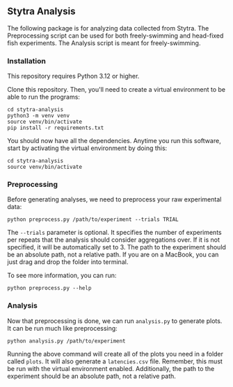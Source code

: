 ## Stytra Analysis 

The following package is for analyzing data collected from Stytra. The 
Preprocessing script can be used for both freely-swimming and head-fixed
fish experiments. The Analysis script is meant for freely-swimming.

### Installation 

This repository requires Python 3.12 or higher. 

Clone this repository. Then, you'll need to create a virtual environment 
to be able to run the programs: 
```
cd stytra-analysis
python3 -m venv venv 
source venv/bin/activate 
pip install -r requirements.txt
```
You should now have all the dependencies. Anytime you run this software, 
start by activating the virtual environment by doing this:
```
cd stytra-analysis
source venv/bin/activate
```

### Preprocessing

Before generating analyses, we need to preprocess your raw experimental data:
```
python preprocess.py /path/to/experiment --trials TRIAL
```
The `--trials` parameter is optional. It specifies the number of experiments 
per repeats that the analysis should consider aggregations over. If it is not 
specified, it will be automatically set to 3. The path to the experiment should be an 
absolute path, not a relative path. 
If you are on a MacBook, you can just drag and drop the folder into terminal.

To see more information, you can run:
```
python preprocess.py --help
```

### Analysis 
Now that preprocessing is done, we can run `analysis.py` to generate plots. 
It can be run much like preprocessing:
```
python analysis.py /path/to/experiment
```
Running the above command will create all of the plots you need in a folder called
`plots`. It will also generate a `latencies.csv` file. Remember, this must be run
with the virtual environment enabled. Additionally, the path to the experiment 
should be an absolute path, not a relative path. 
